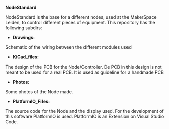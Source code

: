 **NodeStandard**

NodeStandard is the base for a different nodes, used at the MakerSpace Leiden, to control different pieces of equipment. This repository has the following subdirs:

- **Drawings:**

Schematic of the wiring between the different modules used

- **KiCad\_files:**

The design of the PCB for the Node/Controller. De PCB in this design is not meant to be used for a real PCB. It is used as guideline for a handmade PCB

- **Photos:**

Some photos of the Node made.

- **PlatformIO\_Files:**

The source code for the Node and the display used. For the development of this software PlatformIO is used. PlatformIO is an Extension on Visual Studio Code.
